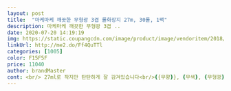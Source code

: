 ```yaml
---
layout: post 
title:  "마케마케 깨끗한 무형광 3겹 롤화장지 27m, 30롤, 1팩" 
description: 마케마케 깨끗한 무형광 3겹 ..
date: 2020-07-20 14:19:19 
img: https://static.coupangcdn.com/image/product/image/vendoritem/2018/12/21/4220116823/855d7403-6900-426f-b80b-84e1e67d1a00.jpg 
linkUrl: http://me2.do/Ff4QuTTl 
categories: [1005] 
color: F15F5F 
price: 11040 
author: brandMaster 
cont: <br/> 27ml로 작지만 탄탄하게 잘 감겨있습니다<br/>{{무향}}, {무색}, {무형광}, {무포름알데히드},라서<br/>●2019.<br/>01.<br/>02  2019.<br/>01.<br/>04<br/>●{{1프로 아쉬운건}},<br/>●₩9,900<br/>●내용량 길이 27m (너비96m,3겹)×30롤<br/>●원로명 펄프, 합지용풀<br/>●원산지 대한민국<br/>●이 제품은 화장실용도이며 식당이나 주방의 냅킨으로 사용하지 마세요<br/>●제조업소 미래생활(주)/세종특별자치시 부강면 연청로1147<br/>●제품명 마케마케 깨끗한 3겹 무형광 롤화장지<br/>●주의하세요!!! 막혀서 해결사 부르시면 출장비 10만원<br/>●판매업소쿠팡<br/>가격대비 적당히 쓰시기엔 나쁘지않아요<br/>그 분을 제외한 나머지 가족은 대체로 향을 좋아해 향수를 비롯해 온갖 아로마를 유효적절하게 사용하며 만끽하는데 유독 까다로운 1인 만큼은 화장품의 향부터 시작해 롤화장지, 섬유유연제, 스프레이까지 트집을 잡으며 향이 싫다고 다른가족을 불편하게 합니다<br/> 
---
```

 